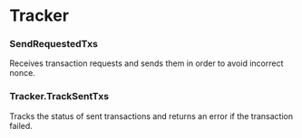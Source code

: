 # Tracker

### SendRequestedTxs
Receives transaction requests and sends them in order to avoid incorrect nonce.

### Tracker.TrackSentTxs
Tracks the status of sent transactions and returns an error if the transaction failed.
